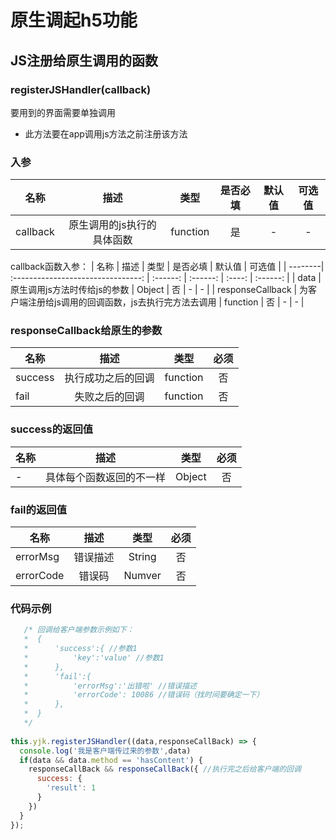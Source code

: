 # 原生调起h5功能

## JS注册给原生调用的函数
### registerJSHandler(callback)

要用到的界面需要单独调用
- 此方法要在app调用js方法之前注册该方法

### 入参

| 名称     |                描述                |   类型   | 是否必填 | 默认值 | 可选值 |
| --------| :--------------------------------: | :------: | :------: | :----: | :------: |
| callback    |            原生调用的js执行的具体函数             |  function  |    是    |   -    |    -   |

callback函数入参：
| 名称     |                描述                |   类型   | 是否必填 | 默认值 | 可选值 |
| --------| :--------------------------------: | :------: | :------: | :----: | :------: |
| data     |        原生调用js方法时传给js的参数       |  Object  |    否    |   -    |    -   |
| responseCallback |     为客户端注册给js调用的回调函数，js去执行完方法去调用         |  function  |    否    |   -    |    -   |

### responseCallback给原生的参数
| 名称 | 描述  | 类型  | 必须  |
| ---- | :---: | :---: | :---: |
| success     |            执行成功之后的回调         |  function  |    否    |   -    |    -   |
| fail        |            失败之后的回调         |  function  |    否    |   -    |    -   |

### success的返回值
| 名称 | 描述  | 类型  | 必须  |
| ---- | :---: | :---: | :---: |
|  -     |  具体每个函数返回的不一样     |  Object  |    否    |   -    |    -   |

### fail的返回值
| 名称 | 描述  | 类型  | 必须  |
| ---- | :---: | :---: | :---: |
|  errorMsg     |  错误描述    |  String  |    否    |   -    |    -   |
|  errorCode     |  错误码    |  Numver  |    否    |   -    |    -   |


### 代码示例

```js
   /* 回调给客户端参数示例如下：
   *  {
   *      'success':{ //参数1
   *          'key':'value' //参数1
   *      },
   *      'fail':{
   *          'errorMsg':'出错啦' //错误描述
   *          'errorCode': 10086 //错误码（找时间要确定一下）
   *      },  
   *  }
   */
  
this.yjk.registerJSHandler((data,responseCallBack) => {
  console.log('我是客户端传过来的参数',data)
  if(data && data.method == 'hasContent') {
    responseCallBack && responseCallBack({ //执行完之后给客户端的回调
      success: {
        'result': 1
      }
    })
  }
});
``` 

